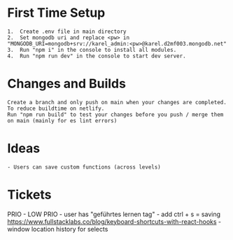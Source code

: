 # First Time Setup
    1.  Create .env file in main directory
    2.  Set mongodb uri and replace <pw> in "MONGODB_URI=mongodb+srv://karel_admin:<pw>@karel.d2mf003.mongodb.net"
    3.  Run "npm i" in the console to install all modules.
    4.  Run "npm run dev" in the console to start dev server.
    
# Changes and Builds
    Create a branch and only push on main when your changes are completed. To reduce buildtime on netlify.
    Run "npm run build" to test your changes before you push / merge them on main (mainly for es lint errors)

# Ideas
    - Users can save custom functions (across levels)

# Tickets
PRIO
    - 
LOW PRIO
    - user has "geführtes lernen tag"
    - add ctrl + s = saving https://www.fullstacklabs.co/blog/keyboard-shortcuts-with-react-hooks
    - window location history for selects
    
